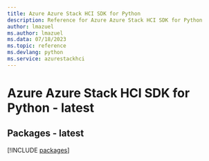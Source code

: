 ```yaml
---
title: Azure Azure Stack HCI SDK for Python
description: Reference for Azure Azure Stack HCI SDK for Python
author: lmazuel
ms.author: lmazuel
ms.data: 07/18/2023
ms.topic: reference
ms.devlang: python
ms.service: azurestackhci
---
```

# Azure Azure Stack HCI SDK for Python - latest
## Packages - latest
[!INCLUDE [packages](azure-stack-hci-index.md)]